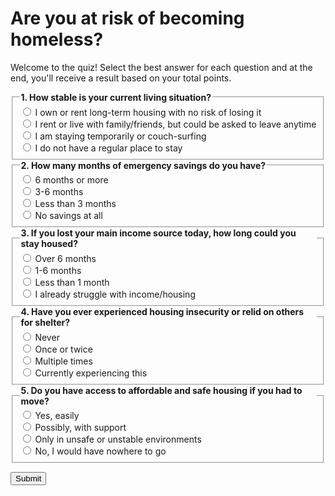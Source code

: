 # Are you at risk of becoming homeless?

Welcome to the quiz! Select the best answer for each question and at the end, you'll receive a result based on your total points.

<form id="quizForm" class="md-typeset">
  <fieldset class="md_card">
    <legend><strong>1. How stable is your current living situation?</strong></legend>
    <label><input type="radio" name="q1" value="1"> I own or rent long-term housing with no risk of losing it</label><br>
    <label><input type="radio" name="q1" value="3"> I rent or live with family/friends, but could be asked to leave anytime</label><br>
    <label><input type="radio" name="q1" value="4"> I am staying temporarily or couch-surfing</label><br>
    <label><input type="radio" name="q1" value="6"> I do not have a regular place to stay</label><br>
  </fieldset>

  <fieldset class="md_card">
    <legend><strong>2. How many months of emergency savings do you have?</strong></legend>
    <label><input type="radio" name="q2" value="1"> 6 months or more</label><br>
    <label><input type="radio" name="q2" value="2"> 3-6 months</label><br>
    <label><input type="radio" name="q2" value="3"> Less than 3 months</label><br>
    <label><input type="radio" name="q2" value="4"> No savings at all</label><br>
  </fieldset>

  <fieldset class="md_card">
    <legend><strong>3. If you lost your main income source today, how long could you stay housed?</strong></legend>
    <label><input type="radio" name="q3" value="1"> Over 6 months</label><br>
    <label><input type="radio" name="q3" value="2"> 1-6 months</label><br>
    <label><input type="radio" name="q3" value="4"> Less than 1 month</label><br>
    <label><input type="radio" name="q3" value="6"> I already struggle with income/housing</label><br>
  </fieldset>

  <fieldset class="md_card">
    <legend><strong>4. Have you ever experienced housing insecurity or relid on others for shelter?</strong></legend>
    <label><input type="radio" name="q4" value="1"> Never</label><br>
    <label><input type="radio" name="q4" value="2"> Once or twice</label><br>
    <label><input type="radio" name="q4" value="3"> Multiple times</label><br>
    <label><input type="radio" name="q4" value="5"> Currently experiencing this</label><br>
  </fieldset>

  <fieldset class="md_card">
    <legend><strong>5. Do you have access to affordable and safe housing if you had to move?</strong></legend>
    <label><input type="radio" name="q5" value="1"> Yes, easily</label><br>
    <label><input type="radio" name="q5" value="2"> Possibly, with support</label><br>
    <label><input type="radio" name="q5" value="3"> Only in unsafe or unstable environments</label><br>
    <label><input type="radio" name="q5" value="5"> No, I would have nowhere to go</label><br>
  </fieldset>

  <button type="button" class="md-button md-button--primary" onclick="calculateScore()">Submit</button>
</form>

<div id="result"></div>

<script>
function calculateScore() {
    let total = 0;
    const answers = document.querySelectorAll('input[type="radio"]:checked');
    answers.forEach(answer => {
        total += parseInt(answer.value);
    });

    let resultText = "";
    if (total >= 18) {
        resultText = "Immediate Risk: You are at or near homelessness. Immediate action and support may be needed. Support options are listed below.";
    } else if (total >= 14) {
        resultText = "High Risk: You may be at significant risk of becoming homeless. Exploring resources or building stability now is essential.";
    } else if (total >= 10) {
        resultText = "Moderate Risk: You have some vulnerabilities that could lead to housing insecurity. Consider support systems.";
    } else {
        resultText = "Low Risk: You are currently stable, but it's important to understand that many people are not.";
    }

    document.getElementById("result").innerHTML = `<h2>Result:</h2><p>${resultText}</p>`;
}
</script>

